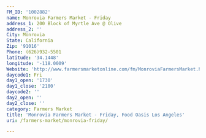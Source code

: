 ```yaml
---
FM_ID: '1002882'
name: Monrovia Farmers Market - Friday
address_1: 200 Block of Myrtle Ave @ Olive
address_2: ''
City: Monrovia
State: California
Zip: '91016'
Phone: (626)932-5501
latitude: '34.1448'
longitude: '-118.0009'
Website: 'http://www.farmersmarketonline.com/fm/MonroviaFarmersMarket.html'
daycode1: Fri
day1_open: '1730'
day1_close: '2100'
daycode2: ''
day2_open: ''
day2_close: ''
category: Farmers Market
title: 'Monrovia Farmers Market - Friday, Food Oasis Los Angeles'
uri: /farmers-market/monrovia-friday/

---
```

